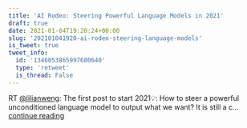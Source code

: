 ```yaml
---
title: 'AI Rodeo: Steering Powerful Language Models in 2021'
draft: true
date: 2021-01-04T19:20:24+00:00
slug: '202101041920-ai-rodeo-steering-language-models'
is_tweet: true
tweet_info:
  id: '1346053865997680640'
  type: 'retweet'
  is_thread: False
---
```




RT [@lilianweng](https://x.com/lilianweng): The first post to start 2021💡: How to steer a powerful unconditioned language model to output what we want? It is still a c… [continue reading](https://x.com/sytelus/status/1346053865997680640)
